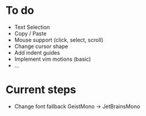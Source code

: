 # To do

- Text Selection
- Copy / Paste
- Mouse support (click, select, scroll)
- Change cursor shape
- Add indent guides
- Implement vim motions (basic)
- ...

# Current steps
- Change font fallback GeistMono -> JetBrainsMono
